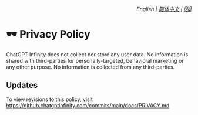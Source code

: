 <div align="right">
    <h6>
        <picture>
            <source type="image/svg+xml" media="(prefers-color-scheme: dark)" srcset="https://media.chatgptinfinity.com/images/icons/earth/white/icon32.svg?latest">
            <img height=14 src="https://media.chatgptinfinity.com/images/icons/earth/black/icon32.svg?latest">
        </picture>
        &nbsp;English |
        <a href="zh-cn/PRIVACY.md">简体中文</a> |
        <a href="hi/PRIVACY.md">हिंदी</a>
    </h6>
</div>

# 🕶️ Privacy Policy

ChatGPT Infinity does not collect nor store any user data. No information is shared with third-parties for personally-targeted, behavioral marketing or any other purpose. No information is collected from any third-parties. 

## Updates

To view revisions to this policy, visit https://github.chatgptinfinity.com/commits/main/docs/PRIVACY.md

